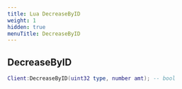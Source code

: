 ```yaml
---
title: Lua DecreaseByID
weight: 1
hidden: true
menuTitle: DecreaseByID
---
```

## DecreaseByID
```lua
Client:DecreaseByID(uint32 type, number amt); -- bool
```